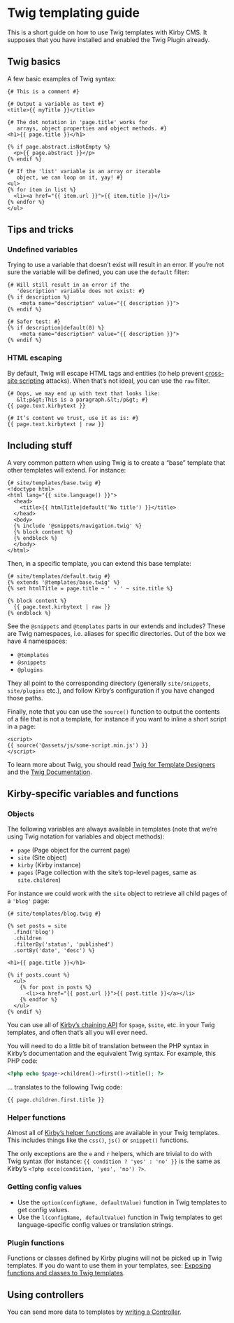 # Twig templating guide

This is a short guide on how to use Twig templates with Kirby CMS. It supposes that you have installed and enabled the Twig Plugin already.

## Twig basics

A few basic examples of Twig syntax:

```twig
{# This is a comment #}

{# Output a variable as text #}
<title>{{ myTitle }}</title>

{# The dot notation in 'page.title' works for
   arrays, object properties and object methods. #}
<h1>{{ page.title }}</h1>

{% if page.abstract.isNotEmpty %}
  <p>{{ page.abstract }}</p>
{% endif %}

{# If the 'list' variable is an array or iterable
   object, we can loop on it, yay! #}
<ul>
{% for item in list %}
  <li><a href="{{ item.url }}">{{ item.title }}</li>
{% endfor %}
</ul>
```


## Tips and tricks

### Undefined variables

Trying to use a variable that doesn’t exist will result in an error. If you’re not sure the variable will be defined, you can use the `default` filter:

```twig
{# Will still result in an error if the
   'description' variable does not exist: #}
{% if description %}
    <meta name="description" value="{{ description }}">
{% endif %}

{# Safer test: #}
{% if description|default(0) %}
    <meta name="description" value="{{ description }}">
{% endif %}
```

### HTML escaping

By default, Twig will escape HTML tags and entities (to help prevent [cross-site scripting](https://en.wikipedia.org/wiki/Cross-site_scripting) attacks). When that’s not ideal, you can use the `raw` filter.

```twig
{# Oops, we may end up with text that looks like:
   &lt;p&gt;This is a paragraph.&lt;/p&gt; #}
{{ page.text.kirbytext }}

{# It’s content we trust, use it as is: #}
{{ page.text.kirbytext | raw }}
```


## Including stuff

A very common pattern when using Twig is to create a “base” template that other templates will extend. For instance:

```twig
{# site/templates/base.twig #}
<!doctype html>
<html lang="{{ site.language() }}">
  <head>
    <title>{{ htmlTitle|default('No title') }}</title>
  </head>
  <body>
  {% include '@snippets/navigation.twig' %}
  {% block content %}
  {% endblock %}
  </body>
</html>
```

Then, in a specific template, you can extend this base template:

```twig
{# site/templates/default.twig #}
{% extends '@templates/base.twig' %}
{% set htmlTitle = page.title ~ ' - ' ~ site.title %}

{% block content %}
  {{ page.text.kirbytext | raw }}
{% endblock %}
```

See the `@snippets` and `@templates` parts in our extends and includes? These are Twig namespaces, i.e. aliases for specific directories. Out of the box we have 4 namespaces:

-   `@templates`
-   `@snippets`
-   `@plugins`

They all point to the corresponding directory (generally `site/snippets`, `site/plugins` etc.), and follow Kirby’s configuration if you have changed those paths.

Finally, note that you can use the `source()` function to output the contents of a file that is not a template, for instance if you want to inline a short script in a page:

```twig
<script>
{{ source('@assets/js/some-script.min.js') }}
</script>
```

To learn more about Twig, you should read [Twig for Template Designers](https://twig.symfony.com/doc/2.x/templates.html) and the [Twig Documentation](http://twig.sensiolabs.org/doc/2.x/).


## Kirby-specific variables and functions

### Objects

The following variables are always available in templates (note that we’re using Twig notation for variables and object methods):

-   `page` (Page object for the current page)
-   `site` (Site object)
-   `kirby` (Kirby instance)
-   `pages` (Page collection with the site’s top-level pages, same as `site.children`)

For instance we could work with the `site` object to retrieve all child pages of a `'blog'` page:

```twig
{# site/templates/blog.twig #}

{% set posts = site
  .find('blog')
  .children
  .filterBy('status', 'published')
  .sortBy('date', 'desc') %}

<h1>{{ page.title }}</h1>

{% if posts.count %}
  <ul>
    {% for post in posts %}
      <li><a href="{{ post.url }}">{{ post.title }}</a></li>
    {% endfor %}
  </ul>
{% endif %}
```

You can use all of [Kirby’s chaining API](https://getkirby.com/docs/templates/api) for `$page`, `$site`, etc. in your Twig templates, and often that’s all you will ever need.

You will need to do a little bit of translation between the PHP syntax in Kirby’s documentation and the equivalent Twig syntax. For example, this PHP code:

```php
<?php echo $page->children()->first()->title(); ?>
```

… translates to the following Twig code:

```twig
{{ page.children.first.title }}
```

### Helper functions

Almost all of [Kirby’s helper functions](https://getkirby.com/docs/cheatsheet#helpers) are available in your Twig templates. This includes things like the `css()`, `js()` or `snippet()` functions.

The only exceptions are the `e` and `r` helpers, which are trivial to do with Twig syntax (for instance: `{{ condition ? 'yes' : 'no' }}` is the same as Kirby’s `<?php ecco(condition, 'yes', 'no') ?>`.

### Getting config values

- Use the `option(configName, defaultValue)` function in Twig templates to get config values.
- Use the `l(configName, defaultValue)` function in Twig templates to get language-specific config values or translation strings.

### Plugin functions

Functions or classes defined by Kirby plugins will not be picked up in Twig templates. If you do want to use them in your templates, see: [Exposing functions and classes to Twig templates](functions.md).

## Using controllers

You can send more data to templates by [writing a Controller](https://getkirby.com/docs/guide/templates/controllers). 